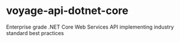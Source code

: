 # voyage-api-dotnet-core
Enterprise grade .NET Core Web Services API implementing industry standard best practices
